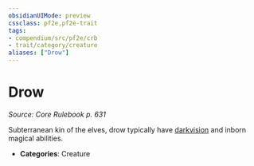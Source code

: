 ```yaml
---
obsidianUIMode: preview
cssclass: pf2e,pf2e-trait
tags:
- compendium/src/pf2e/crb
- trait/category/creature
aliases: ["Drow"]
---
```

# Drow  
*Source: Core Rulebook p. 631*  

Subterranean kin of the elves, drow typically have [darkvision](../abilities/darkvision.md) and inborn magical abilities.

- **Categories**: Creature